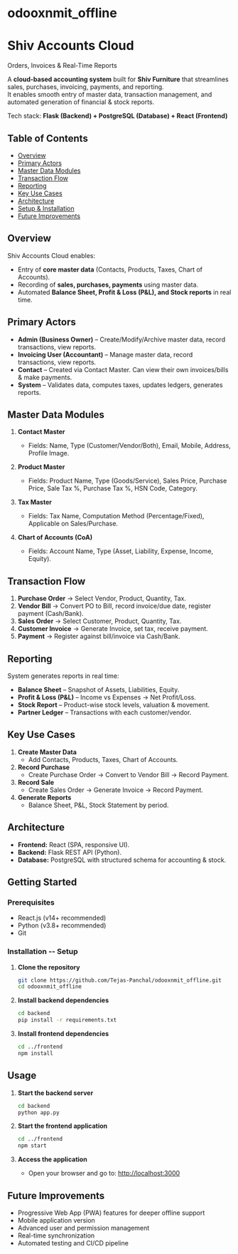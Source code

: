 # odooxnmit_offline
# Shiv Accounts Cloud  
Orders, Invoices & Real-Time Reports

A **cloud-based accounting system** built for **Shiv Furniture** that streamlines sales, purchases, invoicing, payments, and reporting.  
It enables smooth entry of master data, transaction management, and automated generation of financial & stock reports.  

Tech stack: **Flask (Backend) + PostgreSQL (Database) + React (Frontend)**  

## Table of Contents
- [Overview](#-overview)
- [Primary Actors](#-primary-actors)
- [Master Data Modules](#-master-data-modules)
- [Transaction Flow](#-transaction-flow)
- [Reporting](#-reporting)
- [Key Use Cases](#-key-use-cases)
- [Architecture](#-architecture)
- [Setup & Installation](#-setup--installation)
- [Future Improvements](#-future-improvements)

## Overview
Shiv Accounts Cloud enables:  
- Entry of **core master data** (Contacts, Products, Taxes, Chart of Accounts).  
- Recording of **sales, purchases, payments** using master data.  
- Automated **Balance Sheet, Profit & Loss (P&L), and Stock reports** in real time.  

## Primary Actors
- **Admin (Business Owner)** – Create/Modify/Archive master data, record transactions, view reports.  
- **Invoicing User (Accountant)** – Manage master data, record transactions, view reports.  
- **Contact** – Created via Contact Master. Can view their own invoices/bills & make payments.  
- **System** – Validates data, computes taxes, updates ledgers, generates reports.  

## Master Data Modules
1. **Contact Master**  
   - Fields: Name, Type (Customer/Vendor/Both), Email, Mobile, Address, Profile Image.   

2. **Product Master**  
   - Fields: Product Name, Type (Goods/Service), Sales Price, Purchase Price, Sale Tax %, Purchase Tax %, HSN Code, Category.

3. **Tax Master**  
   - Fields: Tax Name, Computation Method (Percentage/Fixed), Applicable on Sales/Purchase.

4. **Chart of Accounts (CoA)**  
   - Fields: Account Name, Type (Asset, Liability, Expense, Income, Equity).  

## Transaction Flow
1. **Purchase Order** → Select Vendor, Product, Quantity, Tax.  
2. **Vendor Bill** → Convert PO to Bill, record invoice/due date, register payment (Cash/Bank).  
3. **Sales Order** → Select Customer, Product, Quantity, Tax.  
4. **Customer Invoice** → Generate Invoice, set tax, receive payment.  
5. **Payment** → Register against bill/invoice via Cash/Bank. 

## Reporting
System generates reports in real time:  
- **Balance Sheet** – Snapshot of Assets, Liabilities, Equity.  
- **Profit & Loss (P&L)** – Income vs Expenses → Net Profit/Loss.  
- **Stock Report** – Product-wise stock levels, valuation & movement.  
- **Partner Ledger** – Transactions with each customer/vendor.  

## Key Use Cases
1. **Create Master Data**  
   - Add Contacts, Products, Taxes, Chart of Accounts.  
2. **Record Purchase**  
   - Create Purchase Order → Convert to Vendor Bill → Record Payment.  
3. **Record Sale**  
   - Create Sales Order → Generate Invoice → Record Payment.  
4. **Generate Reports**  
   - Balance Sheet, P&L, Stock Statement by period.  

## Architecture
- **Frontend:** React (SPA, responsive UI).  
- **Backend:** Flask REST API (Python).  
- **Database:** PostgreSQL with structured schema for accounting & stock.  

## Getting Started

### Prerequisites
- React.js (v14+ recommended)
- Python (v3.8+ recommended)
- Git

### Installation -- Setup

1. **Clone the repository**
    ```bash
    git clone https://github.com/Tejas-Panchal/odooxnmit_offline.git
    cd odooxnmit_offline
    ```

2. **Install backend dependencies**
    ```bash
    cd backend
    pip install -r requirements.txt
    ```

3. **Install frontend dependencies**
    ```bash
    cd ../frontend
    npm install
    ```

## Usage

1. **Start the backend server**
    ```bash
    cd backend
    python app.py
    ```

2. **Start the frontend application**
    ```bash
    cd ../frontend
    npm start
    ```

3. **Access the application**
   - Open your browser and go to: [http://localhost:3000](http://localhost:3000)

## Future Improvements
- Progressive Web App (PWA) features for deeper offline support
- Mobile application version
- Advanced user and permission management
- Real-time synchronization
- Automated testing and CI/CD pipeline


